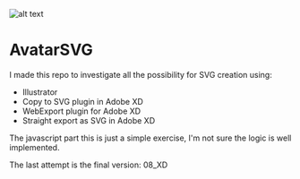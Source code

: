 ![alt text](https://repository-images.githubusercontent.com/290603478/ee41c100-f4eb-11ea-9b83-5b2d14df7d76)


# AvatarSVG

I made this repo to investigate all the possibility for SVG creation using:

- Illustrator
- Copy to SVG plugin in Adobe XD
- WebExport plugin for Adobe XD
- Straight export as SVG in Adobe XD

The javascript part this is just a simple exercise, I'm not sure the logic is well implemented.

The last attempt is the final version:
08_XD

